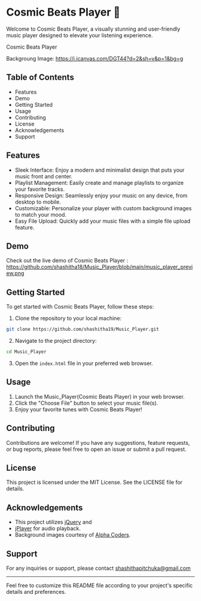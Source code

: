 # Cosmic Beats Player 🎵

Welcome to Cosmic Beats Player, a visually stunning and user-friendly music player designed to elevate your listening experience.

Cosmic Beats Player

Backgroung Image: https://i.icanvas.com/DGT44?d=2&sh=v&p=1&bg=g 

## Table of Contents

- Features
- Demo
- Getting Started
- Usage
- Contributing
- License
- Acknowledgements
- Support

## Features

- Sleek Interface: Enjoy a modern and minimalist design that puts your music front and center.
- Playlist Management: Easily create and manage playlists to organize your favorite tracks.
- Responsive Design: Seamlessly enjoy your music on any device, from desktop to mobile.
- Customizable: Personalize your player with custom background images to match your mood.
- Easy File Upload: Quickly add your music files with a simple file upload feature.

## Demo

Check out the live demo of Cosmic Beats Player : https://github.com/shashitha18/Music_Player/blob/main/music_player_preview.png

## Getting Started

To get started with Cosmic Beats Player, follow these steps:

1. Clone the repository to your local machine:

```bash
git clone https://github.com/shashitha19/Music_Player.git
```

2. Navigate to the project directory:

```bash
cd Music_Player
```

3. Open the `index.html` file in your preferred web browser.

## Usage

1. Launch the Music_Player(Cosmic Beats Player) in your web browser.
2. Click the "Choose File" button to select your music file(s).
3. Enjoy your favorite tunes with Cosmic Beats Player!

## Contributing

Contributions are welcome! If you have any suggestions, feature requests, or bug reports, please feel free to open an issue or submit a pull request.

## License

This project is licensed under the MIT License. See the LICENSE file for details.

## Acknowledgements

- This project utilizes [jQuery](https://jquery.com/) and
- [jPlayer](https://jplayer.org/) for audio playback.
- Background images courtesy of [Alpha Coders](https://alphacoders.com/).

## Support

For any inquiries or support, please contact shashithapitchuka@gmail.com

---

Feel free to customize this README file according to your project's specific details and preferences.
